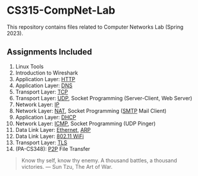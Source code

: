 # CS315-CompNet-Lab
This repository contains files related to Computer Networks Lab (Spring 2023).

## Assignments Included
1. Linux Tools
2. Introduction to Wireshark
3. Application Layer: [HTTP](https://github.com/Whitelisted2/CS315-CompNet-Lab/tree/main/Assignment%2003 "HyperText Transfer Protocol")
4. Application Layer: [DNS](https://github.com/Whitelisted2/CS315-CompNet-Lab/tree/main/Assignment%2004 "Domain Name Server")
5. Transport Layer: [TCP](https://github.com/Whitelisted2/CS315-CompNet-Lab/tree/main/Assignment%2005 "Transmission Control Protocol")
6. Transport Layer: [UDP](https://github.com/Whitelisted2/CS315-CompNet-Lab/tree/main/Assignment%2006 "User Datagram Protocol"), Socket Programming (Server-Client, Web Server)
7. Network Layer: [IP](https://github.com/Whitelisted2/CS315-CompNet-Lab/tree/main/Assignment%2007 "Internet Protocol")
8. Network Layer: [NAT](https://github.com/Whitelisted2/CS315-CompNet-Lab/tree/main/Assignment%2008 "Network Address Translation"), Socket Programming ([SMTP](https://github.com/Whitelisted2/CS315-CompNet-Lab/tree/main/Assignment%2008 "Simple Mail Transfer Protocol") Mail Client)
9. Application Layer: [DHCP](https://github.com/Whitelisted2/CS315-CompNet-Lab/tree/main/Assignment%2009 "Dynamic Host Configuration Protocol")
10. Network Layer: [ICMP](https://github.com/Whitelisted2/CS315-CompNet-Lab/tree/main/Assignment%2010 "Internet Control Message Protocol"), Socket Programming (UDP Pinger)
11. Data Link Layer: [Ethernet](https://github.com/Whitelisted2/CS315-CompNet-Lab/tree/main/Assignment%2011 "Ethernet"), [ARP](https://github.com/Whitelisted2/CS315-CompNet-Lab/tree/main/Assignment%2011 "Address Resolution Protocol")
12. Data Link Layer: [802.11 WiFi](https://github.com/Whitelisted2/CS315-CompNet-Lab/tree/main/Assignment%2012 "Wireless Fidelity")
13. Transport Layer: [TLS](https://github.com/Whitelisted2/CS315-CompNet-Lab/tree/main/Assignment%2013 "Transport Layer Security")
14. (PA-CS348): [P2P](https://github.com/Whitelisted2/CS315-CompNet-Lab/tree/main/CS348%20Assignment "Peer-to-Peer") File Transfer

> Know thy self, know thy enemy. A thousand battles, a thousand victories. ― Sun Tzu, The Art of War.
